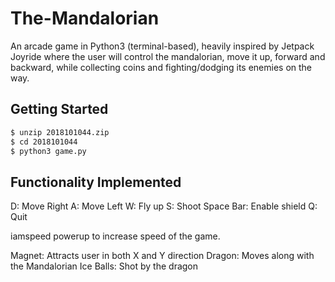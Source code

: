 # The-Mandalorian
An arcade game in Python3 (terminal-based), heavily inspired by Jetpack Joyride where the user will control the mandalorian, move it up, forward and backward, while collecting coins and fighting/dodging its enemies on the way. 

## Getting Started 

```bash
$ unzip 2018101044.zip 
$ cd 2018101044
$ python3 game.py
```

## Functionality Implemented

D: Move Right
A: Move Left
W: Fly up
S: Shoot
Space Bar: Enable shield
Q: Quit

iamspeed powerup to increase speed of the game.

Magnet: Attracts user in both X and Y direction
Dragon: Moves along with the Mandalorian
Ice Balls: Shot by the dragon


